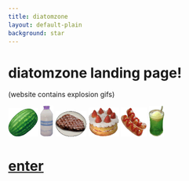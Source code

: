 ```yaml
---
title: diatomzone
layout: default-plain
background: star
---
```


<div class="centered imagegrow">
  <h1>diatomzone landing page!</h1>
  <p>(website contains explosion gifs)</p>
  <img src="/assets/images/brawl/food/watermelon.png" alt="smash brawl milk" title="smash brawl milk">
  <img src="/assets/images/brawl/food/milk.png" alt="smash brawl milk" title="smash brawl milk">
  <img src="/assets/images/brawl/food/steak.png" alt="smash brawl milk" title="smash brawl milk">
  <img src="/assets/images/brawl/food/strawberryshortcake.png" alt="smash brawl milk" title="smash brawl milk">
  <img src="/assets/images/brawl/food/sausages.png" alt="smash brawl milk" title="smash brawl milk">
  <img src="/assets/images/brawl/food/creamsoda.png" alt="smash brawl milk" title="smash brawl milk">
  <h1>
    <a href="/home.html">enter</a>
  </h1>
</div>
